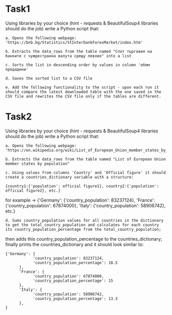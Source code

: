 # Task1 

Using libraries by your choice (hint - requests & BeautifulSoup4 libraries should do the job) write a Python script that:  
    
    a. Opens the following webpage: 'https://bnb.bg/Statistics/StInterbankForexMarket/index.htm'  

    b. Extracts the data_rows from the table named "Спот търговия на банките с чуждестранна валута срещу левове" into a list  

    c. Sorts the list in descending order by values in column 'обем продадени'  

    d. Saves the sorted list to a CSV file   

    e. Add the following functionality to the script - upon each run it should compare the latest downloaded table with the one saved in the CSV file and rewrites the CSV file only if the tables are different.  


# Task2

Using libraries by your choice (hint - requests & BeautifulSoup4 libraries should do the job) write a Python script that:
    
    a. Opens the following webpage: 'https://en.wikipedia.org/wiki/List_of_European_Union_member_states_by_population'

    b. Extracts the data_rows from the table named "List of European Union member states by population" 

    c. Using values from columns 'Country' and 'Official figure' it should create a countries_dictionary variable with a structure:
```
{country1:{'population': official figure1}, country2:{'population': official figure2}, etc.} 
```

for example -> {'Germany': {'country_population': 83237124}, 'France': {'country_population': 67874000},
 'Italy': {'country_population': 58906742}, etc.} 

    d. Sums country_population values for all countries in the dictionary to get the total_country_population and calculates for each country its country_population_percentage from the total_country_population;
then adds this country_population_percentage to the countries_dictionary; 
finally prints the countries_dictionary and it should look similar to:
```
{'Germany': {  
            'country_population': 83237124,
            'country_population_percentage': 18.5
      },
      'France': {  
            'country_population': 67874000,
            'country_population_percentage': 15
      },
      'Italy': {  
            'country_population': 58906742,
            'country_population_percentage': 13.3
      }, 
}
```
